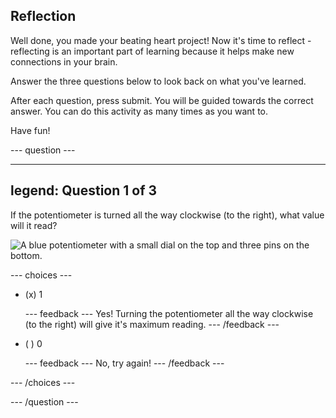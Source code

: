 ## Reflection

Well done, you made your beating heart project! Now it's time to reflect - reflecting is an important part of learning because it helps make new connections in your brain.

Answer the three questions below to look back on what you've learned.

After each question, press submit. You will be guided towards the correct answer. You can do this activity as many times as you want to.

Have fun!

--- question ---

---
legend: Question 1 of 3
---

If the potentiometer is turned all the way clockwise (to the right), what value will it read?

![A blue potentiometer with a small dial on the top and three pins on the bottom.](images/potentiometer.png)

--- choices ---

- (x) 1

  --- feedback ---
Yes! Turning the potentiometer all the way clockwise (to the right) will give it's maximum reading.
  --- /feedback ---

- ( ) 0

  --- feedback ---
No, try again!
  --- /feedback ---

--- /choices ---

--- /question ---
